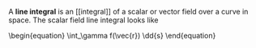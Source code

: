 A **line integral** is an [[integral]] of a scalar or vector field over a curve in space. The scalar field line integral looks like

\begin{equation}
\int_\gamma f(\vec{r}) \dd{s}
\end{equation}